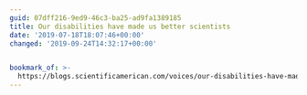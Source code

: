 ```yaml
---
guid: 07dff216-9ed9-46c3-ba25-ad9fa1389185
title: Our disabilities have made us better scientists
date: '2019-07-18T18:07:46+00:00'
changed: '2019-09-24T14:32:17+00:00'


bookmark_of: >-
  https://blogs.scientificamerican.com/voices/our-disabilities-have-made-us-better-scientists/
---
```


